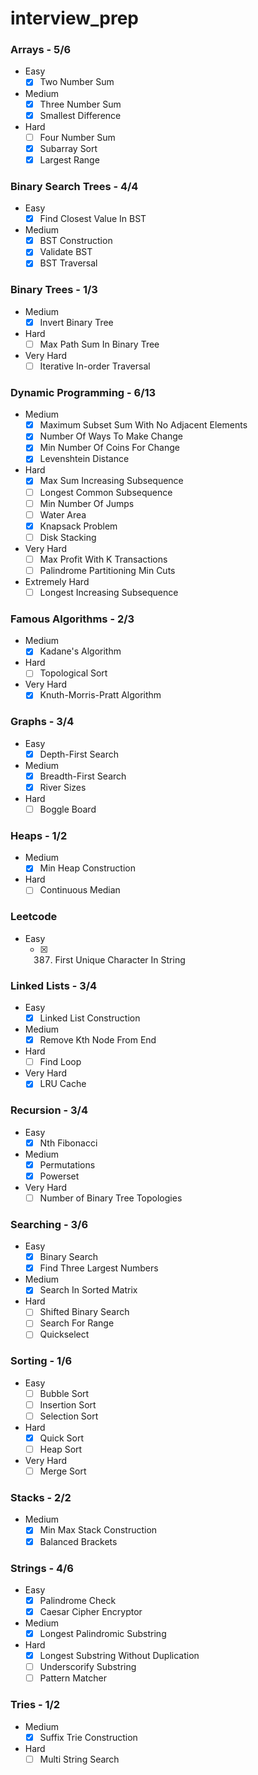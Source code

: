 # interview_prep

### Arrays - 5/6
- Easy
    - [x] Two Number Sum
- Medium
    - [x] Three Number Sum
    - [x] Smallest Difference
- Hard
    - [ ] Four Number Sum
    - [x] Subarray Sort
    - [x] Largest Range

### Binary Search Trees - 4/4
- Easy
    - [x] Find Closest Value In BST
- Medium
    - [x] BST Construction
    - [x] Validate BST
    - [x] BST Traversal

### Binary Trees - 1/3
- Medium
    - [x] Invert Binary Tree
- Hard
    - [ ] Max Path Sum In Binary Tree
- Very Hard
    - [ ] Iterative In-order Traversal
    
### Dynamic Programming - 6/13
- Medium
    - [x] Maximum Subset Sum With No Adjacent Elements
    - [x] Number Of Ways To Make Change
    - [x] Min Number Of Coins For Change
    - [x] Levenshtein Distance
- Hard
    - [x] Max Sum Increasing Subsequence
    - [ ] Longest Common Subsequence
    - [ ] Min Number Of Jumps
    - [ ] Water Area
    - [x] Knapsack Problem
    - [ ] Disk Stacking
- Very Hard
    - [ ] Max Profit With K Transactions
    - [ ] Palindrome Partitioning Min Cuts
- Extremely Hard
    - [ ] Longest Increasing Subsequence

### Famous Algorithms - 2/3
- Medium
    - [x] Kadane's Algorithm
- Hard
    - [ ] Topological Sort
- Very Hard
    - [x] Knuth-Morris-Pratt Algorithm
    
### Graphs - 3/4
- Easy
    - [x] Depth-First Search
- Medium
    - [x] Breadth-First Search
    - [x] River Sizes
- Hard
    - [ ] Boggle Board
    
### Heaps - 1/2
- Medium
    - [x] Min Heap Construction
- Hard
    - [ ] Continuous Median
    
### Leetcode 
- Easy
    - [x] 387. First Unique Character In String
    
### Linked Lists - 3/4
- Easy
    - [x] Linked List Construction
- Medium
    - [x] Remove Kth Node From End
- Hard
    - [ ] Find Loop
- Very Hard
    - [x] LRU Cache
    
### Recursion - 3/4
- Easy
    - [x] Nth Fibonacci
- Medium
    - [x] Permutations
    - [x] Powerset
- Very Hard
    - [ ] Number of Binary Tree Topologies
    
### Searching - 3/6
- Easy
    - [x] Binary Search
    - [x] Find Three Largest Numbers
- Medium
    - [x] Search In Sorted Matrix
- Hard
    - [ ] Shifted Binary Search
    - [ ] Search For Range
    - [ ] Quickselect

### Sorting - 1/6
- Easy
    - [ ] Bubble Sort
    - [ ] Insertion Sort
    - [ ] Selection Sort
- Hard
    - [x] Quick Sort
    - [ ] Heap Sort
- Very Hard
    - [ ] Merge Sort
    
### Stacks - 2/2
- Medium
    - [x] Min Max Stack Construction
    - [x] Balanced Brackets

### Strings - 4/6
- Easy
    - [x] Palindrome Check
    - [x] Caesar Cipher Encryptor
- Medium
    - [x] Longest Palindromic Substring
- Hard
    - [x] Longest Substring Without Duplication
    - [ ] Underscorify Substring
    - [ ] Pattern Matcher

### Tries - 1/2
- Medium
    - [x] Suffix Trie Construction
- Hard
    - [ ] Multi String Search
